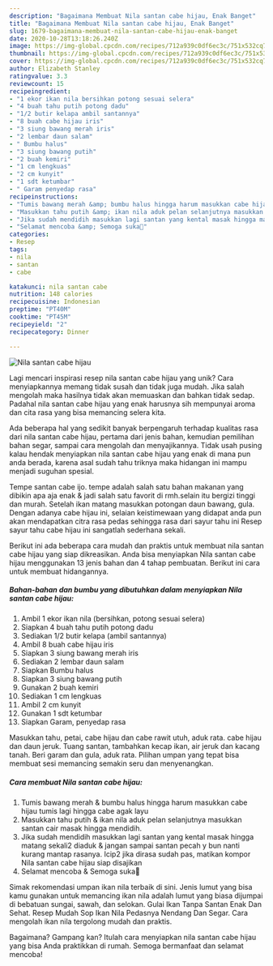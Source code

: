 ```yaml
---
description: "Bagaimana Membuat Nila santan cabe hijau, Enak Banget"
title: "Bagaimana Membuat Nila santan cabe hijau, Enak Banget"
slug: 1679-bagaimana-membuat-nila-santan-cabe-hijau-enak-banget
date: 2020-10-28T13:18:26.240Z
image: https://img-global.cpcdn.com/recipes/712a939c0df6ec3c/751x532cq70/nila-santan-cabe-hijau-foto-resep-utama.jpg
thumbnail: https://img-global.cpcdn.com/recipes/712a939c0df6ec3c/751x532cq70/nila-santan-cabe-hijau-foto-resep-utama.jpg
cover: https://img-global.cpcdn.com/recipes/712a939c0df6ec3c/751x532cq70/nila-santan-cabe-hijau-foto-resep-utama.jpg
author: Elizabeth Stanley
ratingvalue: 3.3
reviewcount: 15
recipeingredient:
- "1 ekor ikan nila bersihkan potong sesuai selera"
- "4 buah tahu putih potong dadu"
- "1/2 butir kelapa ambil santannya"
- "8 buah cabe hijau iris"
- "3 siung bawang merah iris"
- "2 lembar daun salam"
- " Bumbu halus"
- "3 siung bawang putih"
- "2 buah kemiri"
- "1 cm lengkuas"
- "2 cm kunyit"
- "1 sdt ketumbar"
- " Garam penyedap rasa"
recipeinstructions:
- "Tumis bawang merah &amp; bumbu halus hingga harum masukkan cabe hijau tumis lagi hingga cabe agak layu"
- "Masukkan tahu putih &amp; ikan nila aduk pelan selanjutnya masukkan santan cair masak hingga mendidih."
- "Jika sudah mendidih masukkan lagi santan yang kental masak hingga matang sekali2 diaduk &amp; jangan sampai santan pecah y bun nanti kurang mantap rasanya. Icip2 jika dirasa sudah pas, matikan kompor Nila santan cabe hijau siap disajikan"
- "Selamat mencoba &amp; Semoga suka🙂"
categories:
- Resep
tags:
- nila
- santan
- cabe

katakunci: nila santan cabe 
nutrition: 148 calories
recipecuisine: Indonesian
preptime: "PT40M"
cooktime: "PT45M"
recipeyield: "2"
recipecategory: Dinner

---
```



![Nila santan cabe hijau](https://img-global.cpcdn.com/recipes/712a939c0df6ec3c/751x532cq70/nila-santan-cabe-hijau-foto-resep-utama.jpg)

Lagi mencari inspirasi resep nila santan cabe hijau yang unik? Cara menyiapkannya memang tidak susah dan tidak juga mudah. Jika salah mengolah maka hasilnya tidak akan memuaskan dan bahkan tidak sedap. Padahal nila santan cabe hijau yang enak harusnya sih mempunyai aroma dan cita rasa yang bisa memancing selera kita.

Ada beberapa hal yang sedikit banyak berpengaruh terhadap kualitas rasa dari nila santan cabe hijau, pertama dari jenis bahan, kemudian pemilihan bahan segar, sampai cara mengolah dan menyajikannya. Tidak usah pusing kalau hendak menyiapkan nila santan cabe hijau yang enak di mana pun anda berada, karena asal sudah tahu triknya maka hidangan ini mampu menjadi suguhan spesial.

Tempe santan cabe ijo. tempe adalah salah satu bahan makanan yang dibikin apa aja enak &amp; jadi salah satu favorit di rmh.selain itu bergizi tinggi dan murah. Setelah ikan matang masukkan potongan daun bawang, gula. Dengan adanya cabe hijau ini, selaian keistimewaan yang didapat anda pun akan mendapatkan citra rasa pedas sehingga rasa dari sayur tahu ini Resep sayur tahu cabe hijau ini sangatlah sederhana sekali.


Berikut ini ada beberapa cara mudah dan praktis untuk membuat nila santan cabe hijau yang siap dikreasikan. Anda bisa menyiapkan Nila santan cabe hijau menggunakan 13 jenis bahan dan 4 tahap pembuatan. Berikut ini cara untuk membuat hidangannya.

<!--inarticleads1-->

##### Bahan-bahan dan bumbu yang dibutuhkan dalam menyiapkan Nila santan cabe hijau:

1. Ambil 1 ekor ikan nila (bersihkan, potong sesuai selera)
1. Siapkan 4 buah tahu putih potong dadu
1. Sediakan 1/2 butir kelapa (ambil santannya)
1. Ambil 8 buah cabe hijau iris
1. Siapkan 3 siung bawang merah iris
1. Sediakan 2 lembar daun salam
1. Siapkan  Bumbu halus
1. Siapkan 3 siung bawang putih
1. Gunakan 2 buah kemiri
1. Sediakan 1 cm lengkuas
1. Ambil 2 cm kunyit
1. Gunakan 1 sdt ketumbar
1. Siapkan  Garam, penyedap rasa


Masukkan tahu, petai, cabe hijau dan cabe rawit utuh, aduk rata. cabe hijau dan daun jeruk. Tuang santan, tambahkan kecap ikan, air jeruk dan kacang tanah. Beri garam dan gula, aduk rata. Pilihan umpan yang tepat bisa membuat sesi memancing semakin seru dan menyenangkan. 

<!--inarticleads2-->

##### Cara membuat Nila santan cabe hijau:

1. Tumis bawang merah &amp; bumbu halus hingga harum masukkan cabe hijau tumis lagi hingga cabe agak layu
1. Masukkan tahu putih &amp; ikan nila aduk pelan selanjutnya masukkan santan cair masak hingga mendidih.
1. Jika sudah mendidih masukkan lagi santan yang kental masak hingga matang sekali2 diaduk &amp; jangan sampai santan pecah y bun nanti kurang mantap rasanya. Icip2 jika dirasa sudah pas, matikan kompor Nila santan cabe hijau siap disajikan
1. Selamat mencoba &amp; Semoga suka🙂


Simak rekomendasi umpan ikan nila terbaik di sini. Jenis lumut yang bisa kamu gunakan untuk memancing ikan nila adalah lumut yang biasa dijumpai di bebatuan sungai, sawah, dan selokan. Gulai Ikan Tanpa Santan Enak Dan Sehat. Resep Mudah Sop Ikan Nila Pedasnya Nendang Dan Segar. Cara mengolah ikan nila tergolong mudah dan praktis. 

Bagaimana? Gampang kan? Itulah cara menyiapkan nila santan cabe hijau yang bisa Anda praktikkan di rumah. Semoga bermanfaat dan selamat mencoba!
